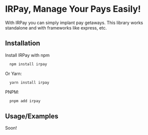 # IRPay, Manage Your Pays Easily!

With IRPay you can simply implant pay getaways. This library works standalone and with frameworks like express, etc.

## Installation

Install IRPay with npm

```bash
  npm install irpay
```

Or Yarn:

```bash
  yarn install irpay
```

PNPM:

```bash
  pnpm add irpay
```

## Usage/Examples

Soon!
